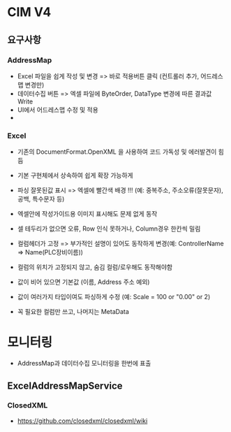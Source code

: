 ﻿# CIM V4

## 요구사항

### AddressMap
- Excel 파일을 쉽게 작성 및 변경 => 바로 적용버튼 클릭 (컨트롤러 추가, 어드레스맵 변경만)
- 데이터수집 버튼 => 엑셀 파일에 ByteOrder, DataType 변경에 따른 결과값 Write
- UI에서 어드레스맵 수정 및 적용
- 

### Excel
- 기존의 DocumentFormat.OpenXML 을 사용하여 코드 가독성 및 에러발견이 힘듬
- 기본 구현체에서 상속하여 쉽게 확장 가능하게 

- 파싱 잘못된값 표시 => 엑셀에 빨간색 배경 !!! (예: 중복주소, 주소오류(잘못문자), 공백, 특수문자 등)
- 엑셀안에 작성가이드용 이미지 표시해도 문제 없게 동작
- 셀 테두리가 없으면 오류, Row 인식 못하거나, Column경우 한칸씩 밀림
- 컬럼헤더가 고정 => 부가적인 설명이 있어도 동작하게 변경(예: ControllerName => Name(PLC장비이름))
- 컬럼의 위치가 고정되지 않고, 숨김 컬럼/로우해도 동작해야함
- 값이 비어 있으면 기본값 (이름, Address 주소 예외)
- 값이 여러가지 타입이여도 파싱하게 수정 (예: Scale = 100 or "0.00" or 2)
- 꼭 필요한 컬럼만 쓰고, 나머지는 MetaData

# 모니터링
- AddressMap과 데이터수집 모니터링을 한번에 표출


## ExcelAddressMapService
### ClosedXML
- https://github.com/closedxml/closedxml/wiki






